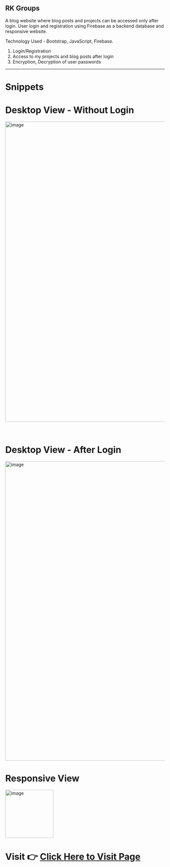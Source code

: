 ## RK Groups 
A blog website where blog posts and projects can be accessed only after login. User login
and registration using Firebase as a backend database and responsive website.

Technology Used - Bootstrap, JavaScript, Firebase.  

1. Login/Registration
2. Access to my projects and blog posts after login
3. Encryption, Decryption of user passwords
---
# Snippets
# Desktop View - Without Login

<img style="margin-bottom:2rem" width="948" alt="image" src="https://github.com/kiran2023/RkGroups/assets/88279441/257e5042-f049-4262-8edf-72d05d2d84ac">

# Desktop View - After Login

<img width="945" alt="image" src="https://github.com/kiran2023/RkGroups/assets/88279441/b7eaee5c-4ec6-458e-ad85-264c36655612">

# Responsive View

<img width="152" alt="image" src="https://github.com/kiran2023/RkGroups/assets/88279441/30cb38ee-e068-4d61-836c-86bf8af5ce32">


# Visit 👉 <a href="https://kiran2023.github.io/RkGroups" targert="_blank">Click Here to Visit Page</a>
